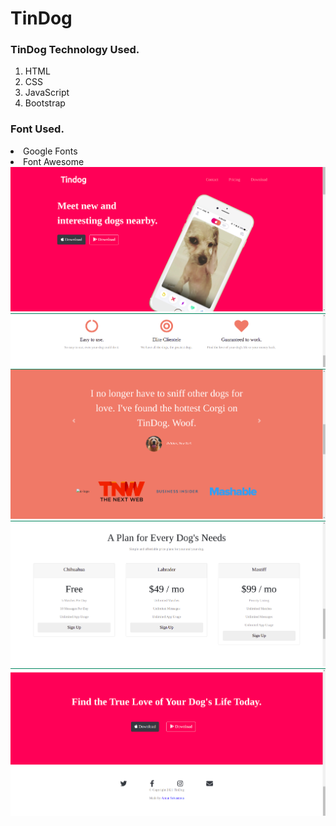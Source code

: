 <h1>TinDog</h1>
<h3>TinDog Technology Used.</h3>
<ol>
  <li>HTML</li>
  <li>CSS</li>
  <li>JavaScript</li>
  <li>Bootstrap</li>
</ol>

<h3>Font Used.</h3>
<li>Google Fonts</li> 
<li>Font Awesome</li>

<img src="images/tin1" alt="tindog">
<img src="images/tin2" alt="tindog">
<img src="images/tin3" alt="tindog">
<img src="images/tin4" alt="tindog">
<img src="images/tin5" alt="tindog">
